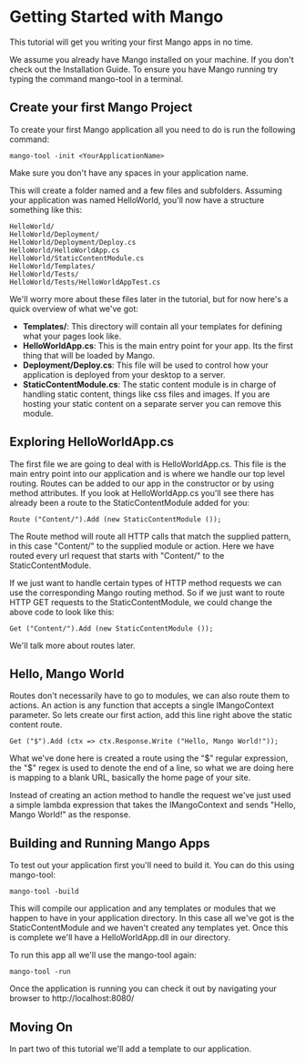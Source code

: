 Getting Started with Mango
==========================

This tutorial will get you writing your first Mango apps in no time.

We assume you already have Mango installed on your machine.  If you don't check out
the Installation Guide. To ensure you have Mango running try typing the command
mango-tool in a terminal.


Create your first Mango Project
-------------------------------

To create your first Mango application all you need to do is run the following command:

`mango-tool -init <YourApplicationName>`

Make sure you don't have any spaces in your application name.

This will create a folder named <YourApplicationName> and a few files and subfolders. Assuming
your application was named HelloWorld, you'll now have a structure something like this:


    HelloWorld/
    HelloWorld/Deployment/
    HelloWorld/Deployment/Deploy.cs
    HelloWorld/HelloWorldApp.cs
    HelloWorld/StaticContentModule.cs
    HelloWorld/Templates/
    HelloWorld/Tests/
    HelloWorld/Tests/HelloWorldAppTest.cs


We'll worry more about these files later in the tutorial, but for now here's a
quick overview of what we've got:


 *    **Templates/**: This directory will contain all your templates for defining what your pages look like.
 *    **HelloWorldApp.cs**: This is the main entry point for your app.  Its the first thing that will be loaded by Mango.
 *    **Deployment/Deploy.cs**: This file will be used to control how your application is deployed from your desktop to a server.
 *    **StaticContentModule.cs**: The static content module is in charge of handling static content, things like css files and images.
If you are hosting your static content on a separate server you can remove this module.


Exploring HelloWorldApp.cs
--------------------------

The first file we are going to deal with is HelloWorldApp.cs.  This file is the main entry point into our application and is where we
handle our top level routing. Routes can be added to our app in the constructor or by using method attributes.  If you look at HelloWorldApp.cs
you'll see there has already been a route to the StaticContentModule added for you:

    Route ("Content/").Add (new StaticContentModule ());

The Route method will route all HTTP calls that match the supplied pattern, in this case "Content/" to the supplied module or action. Here we
have routed every url request that starts with "Content/" to the StaticContentModule.

If we just want to handle certain types of HTTP method requests we can use the corresponding Mango routing method. So if we just want to route
HTTP GET requests to the StaticContentModule, we could change the above code to look like this:

    Get ("Content/").Add (new StaticContentModule ());

We'll talk more about routes later.


Hello, Mango World
------------------

Routes don't necessarily have to go to modules, we can also route them to actions.  An action is any function that accepts a single IMangoContext
parameter.  So lets create our first action, add this line right above the static content route.

    Get ("$").Add (ctx => ctx.Response.Write ("Hello, Mango World!"));

What we've done here is created a route using the "$" regular expression, the "$" regex is used to denote the end of a line, so what we are doing here
is mapping to a blank URL, basically the home page of your site.

Instead of creating an action method to handle the request we've just used a simple lambda expression that takes the IMangoContext and sends
"Hello, Mango World!" as the response.


Building and Running Mango Apps
-------------------------------

To test out your application first you'll need to build it. You can do this using mango-tool:

    mango-tool -build

This will compile our application and any templates or modules that we happen to have in your application directory.  In this case all we've got is
the StaticContentModule and we haven't created any templates yet.  Once this is complete we'll have a HelloWorldApp.dll in our directory.

To run this app all we'll use the mango-tool again:

    mango-tool -run

Once the application is running you can check it out by navigating your browser to http://localhost:8080/


Moving On
---------

In part two of this tutorial we'll add a template to our application.



